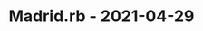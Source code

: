 ---
layout: post
title: Madrid.rb - 2021-04-29
datetime: '2021-04-29T19:30:00+02:00'
name: Madrid.rb
external_url: https://www.madridrb.com/events/abril-2021-using-jenkins-to-automate-the-testing-of-a-rails-application-in-google-cloud-654
online_event: true
year_month: 2021-04
---